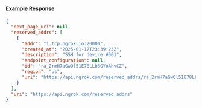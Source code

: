 <!-- Code generated for API Clients. DO NOT EDIT. -->
#### Example Response
```json
{
  "next_page_uri": null,
  "reserved_addrs": [
    {
      "addr": "1.tcp.ngrok.io:20000",
      "created_at": "2025-01-17T23:39:23Z",
      "description": "SSH for device #001",
      "endpoint_configuration": null,
      "id": "ra_2rmH7aGwOl51E78LLb3GYoAhvCZ",
      "region": "us",
      "uri": "https://api.ngrok.com/reserved_addrs/ra_2rmH7aGwOl51E78LLb3GYoAhvCZ"
    }
  ],
  "uri": "https://api.ngrok.com/reserved_addrs"
}
